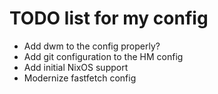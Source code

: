 # TODO list for my config
* Add dwm to the config properly?
* Add git configuration to the HM config
* Add initial NixOS support
* Modernize fastfetch config

